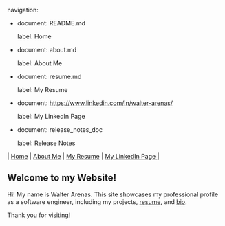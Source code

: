 navigation:

  - document: README.md

    label: Home

  - document: about.md

    label: About Me

  - document: resume.md

    label: My Resume

  - document: https://www.linkedin.com/in/walter-arenas/

    label: My LinkedIn Page

  - document: release_notes_doc

    label: Release Notes

| [Home](README.md) | [About Me](about.md) | [My Resume](resume.md) | [My LinkedIn Page ](https://www.linkedin.com/in/walter-arenas/) |

## Welcome to my Website!

Hi! My name is Walter Arenas. This site showcases my professional profile as a software engineer, including my projects, [resume](resume.md), and [bio](about.md).

Thank you for visiting!
